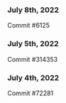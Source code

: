 ### July 8th, 2022

Commit #6125

### July 5th, 2022

Commit #314353


### July 4th, 2022

Commit #72281
